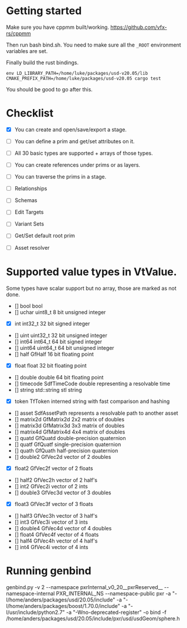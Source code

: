 # Getting started

Make sure you have cppmm built/working.
https://github.com/vfx-rs/cppmm

Then run bash bind.sh. You need to make sure all the ```_ROOT``` environment variables are set.

Finally build the rust bindings.

```
env LD_LIBRARY_PATH=/home/luke/packages/usd-v20.05/lib CMAKE_PREFIX_PATH=/home/luke/packages/usd-v20.05 cargo test
```

You should be good to go after this.

# Checklist
- [x] You can create and open/save/export a stage.
- [ ] You can define a prim and get/set attributes on it.
- [ ] All 30 basic types are supported + arrays of those types.
- [ ] You can create references under prims or as layers.
- [ ] You can traverse the prims in a stage.

- [ ] Relationships
- [ ] Schemas
- [ ] Edit Targets
- [ ] Variant Sets
- [ ] Get/Set default root prim
- [ ] Asset resolver

# Supported value types in VtValue.
Some types have scalar support but no array, those are marked
as not done.
- [] bool        bool
- [] uchar       uint8_t    8 bit unsigned integer
- [x] int        int32_t    32 bit signed integer
- [] uint        uint32_t    32 bit unsigned integer
- [] int64       int64_t    64 bit signed integer
- [] uint64      uint64_t    64 bit unsigned integer
- [] half        GfHalf    16 bit floating point
- [x] float      float    32 bit floating point
- [] double      double    64 bit floating point
- [] timecode    SdfTimeCode    double representing a resolvable time
- [] string      std::string    stl string
- [x] token      TfToken    interned string with fast comparison and hashing
- [] asset       SdfAssetPath    represents a resolvable path to another asset
- [] matrix2d    GfMatrix2d    2x2 matrix of doubles
- [] matrix3d    GfMatrix3d    3x3 matrix of doubles
- [] matrix4d    GfMatrix4d    4x4 matrix of doubles
- [] quatd       GfQuatd    double-precision quaternion
- [] quatf       GfQuatf    single-precision quaternion
- [] quath       GfQuath    half-precision quaternion
- [] double2     GfVec2d    vector of 2 doubles
- [x] float2     GfVec2f    vector of 2 floats
- [] half2       GfVec2h    vector of 2 half's
- [] int2        GfVec2i    vector of 2 ints
- [] double3     GfVec3d    vector of 3 doubles
- [x] float3     GfVec3f    vector of 3 floats
- [] half3       GfVec3h    vector of 3 half's
- [] int3        GfVec3i    vector of 3 ints
- [] double4     GfVec4d    vector of 4 doubles
- [] float4      GfVec4f    vector of 4 floats
- [] half4       GfVec4h    vector of 4 half's
- [] int4        GfVec4i    vector of 4 ints

# Running genbind
genbind.py  -v 2 --namespace pxrInternal_v0_20__pxrReserved__ --namespace-internal PXR_INTERNAL_NS --namespace-public pxr -a "-I/home/anders/packages/usd/20.05/include" -a "-I/home/anders/packages/boost/1.70.0/include" -a "-I/usr/include/python2.7" -a "-Wno-deprecated-register" -o bind -f /home/anders/packages/usd/20.05/include/pxr/usd/usdGeom/sphere.h

